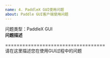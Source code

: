 ```yaml
---
name: 4. PaddleX GUI使用问题
about: Paddle GUI客户端使用问题
---
```

问题类型：PaddleX GUI  
**问题描述**  

===================================  
请在这里描述您在使用GUI过程中的问题
